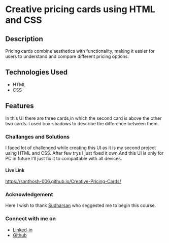 # Creative pricing cards using HTML and CSS
## Description
Pricing cards combine aesthetics with functionality, making it easier for users to understand and compare different pricing options.
## Technologies Used 
 * HTML
 * CSS
## Features 
In this UI there are three cards,in which the second card is above the other two cards.
I used box-shadows to describe the difference between them.
### Challanges and Solutions 
I faced lot of challenged while creating this UI as it is my second project using HTML and CSS. After few trys I just fixed it own.And this UI is only for PC in future I'll just fix it to compaitable with all devices.
#### Live Link 
https://santhosh-006.github.io/Creative-Pricing-Cards/
### Acknowledgement
Here I wish to thank [Sudharsan](https://github.com/danielace1) who seggested me to begin this course.
### Connect with me on 
* [Linked-in](https://www.linkedin.com/in/santhosh-g-733568291/)
* [Github](https://github.com/Santhosh-006)